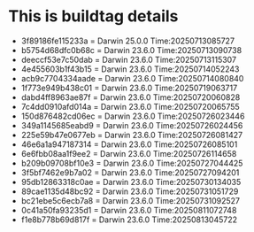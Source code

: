 # This is buildtag details
- 3f89186fe115233a = Darwin 25.0.0 Time:20250713085727
- b5754d68dfc0b68c = Darwin 23.6.0 Time:20250713090738
- deeccf53e7c50dab = Darwin 23.6.0 Time:20250713115307
- 4e455603b1f43b15 = Darwin 23.6.0 Time:20250714052243
- acb9c7704334aade = Darwin 23.6.0 Time:20250714080840
- 1f773e949b438c01 = Darwin 23.6.0 Time:20250719063717
- dabd4ff8963ae87f = Darwin 23.6.0 Time:20250720060828
- 7c4dd0910afd014a = Darwin 23.6.0 Time:20250720065755
- 150d876482cd06ec = Darwin 23.6.0 Time:20250726023446
- 349a1145685eabd9 = Darwin 23.6.0 Time:20250726024456
- 225e59b47e0677eb = Darwin 23.6.0 Time:20250726081427
- 46e6a1a947187314 = Darwin 23.6.0 Time:20250726085101
- 6e6fbb08aa1f9ee2 = Darwin 23.6.0 Time:20250726114658
- b209b09708bf10e3 = Darwin 23.6.0 Time:20250727044425
- 3f5bf7462e9b7a02 = Darwin 23.6.0 Time:20250727094201
- 95db12863318c0ae = Darwin 23.6.0 Time:20250730134035
- 89cae1135d48bc92 = Darwin 23.6.0 Time:20250731051729
- bc21ebe5c6ecb7a8 = Darwin 23.6.0 Time:20250731092527
- 0c41a50fa93235d1 = Darwin 23.6.0 Time:20250811072748
- f1e8b778b69d817f = Darwin 23.6.0 Time:20250813045722
